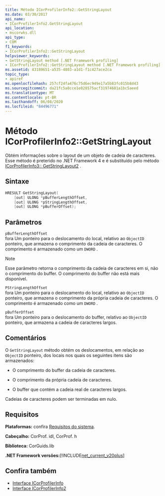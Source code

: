 ```yaml
---
title: Método ICorProfilerInfo2::GetStringLayout
ms.date: 03/30/2017
api_name:
- ICorProfilerInfo2.GetStringLayout
api_location:
- mscorwks.dll
api_type:
- COM
f1_keywords:
- ICorProfilerInfo2::GetStringLayout
helpviewer_keywords:
- GetStringLayout method [.NET Framework profiling]
- ICorProfilerInfo2::GetStringLayout method [.NET Framework profiling]
ms.assetid: 43189651-a535-4803-a1d1-f1c427ace2ca
topic_type:
- apiref
ms.openlocfilehash: 257cf24fa476c75d6ec949e17a5b83fc015b8d43
ms.sourcegitcommit: da21fc5a8cce1e028575acf31974681a1bc5aeed
ms.translationtype: MT
ms.contentlocale: pt-BR
ms.lasthandoff: 06/08/2020
ms.locfileid: "84496771"
---
```

# <a name="icorprofilerinfo2getstringlayout-method"></a>Método ICorProfilerInfo2::GetStringLayout
Obtém informações sobre o layout de um objeto de cadeia de caracteres. Esse método é preterido no .NET Framework 4 e é substituído pelo método [ICorProfilerInfo3:: GetStringLayout2](icorprofilerinfo3-getstringlayout2-method.md) .  
  
## <a name="syntax"></a>Sintaxe  
  
```cpp  
HRESULT GetStringLayout(  
    [out] ULONG *pBufferLengthOffset,  
    [out] ULONG *pStringLengthOffset,  
    [out] ULONG *pBufferOffset);  
```  
  
## <a name="parameters"></a>Parâmetros  
 `pBufferLengthOffset`  
 fora Um ponteiro para o deslocamento do local, relativo ao `ObjectID` ponteiro, que armazena o comprimento da cadeia de caracteres. O comprimento é armazenado como um `DWORD` .  
  
> [!NOTE]
> Esse parâmetro retorna o comprimento da cadeia de caracteres em si, não o comprimento do buffer. O comprimento do buffer não está mais disponível.  
  
 `PStringLengthOffset`  
 fora Um ponteiro para o deslocamento do local, relativo ao `ObjectID` ponteiro, que armazena o comprimento da própria cadeia de caracteres. O comprimento é armazenado como um `DWORD` .  
  
 `pBufferOffset`  
 fora Um ponteiro para o deslocamento do buffer, relativo ao `ObjectID` ponteiro, que armazena a cadeia de caracteres largos.  
  
## <a name="remarks"></a>Comentários  
 O `GetStringLayout` método obtém os deslocamentos, em relação ao `ObjectID` ponteiro, dos locais nos quais os seguintes itens são armazenados:  
  
- O comprimento do buffer da cadeia de caracteres.  
  
- O comprimento da própria cadeia de caracteres.  
  
- O buffer que contém a cadeia real de caracteres largos.  
  
 Cadeias de caracteres podem ser terminadas em nulo.  
  
## <a name="requirements"></a>Requisitos  
 **Plataformas:** confira [Requisitos do sistema](../../get-started/system-requirements.md).  
  
 **Cabeçalho:** CorProf. idl, CorProf. h  
  
 **Biblioteca:** CorGuids.lib  
  
 **.NET Framework versões:**[!INCLUDE[net_current_v20plus](../../../../includes/net-current-v20plus-md.md)]  
  
## <a name="see-also"></a>Confira também

- [Interface ICorProfilerInfo](icorprofilerinfo-interface.md)
- [Interface ICorProfilerInfo2](icorprofilerinfo2-interface.md)
